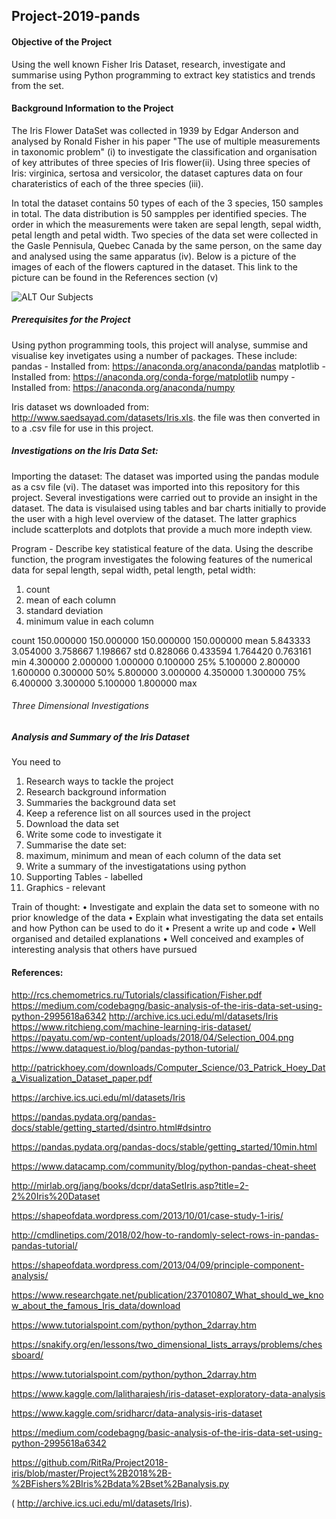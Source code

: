## Project-2019-pands

#### Objective of the Project
Using the well known Fisher Iris Dataset, research, investigate and summarise using Python programming to extract key statistics and trends from the set.

#### Background Information to the Project
The Iris Flower DataSet was collected in 1939 by Edgar Anderson and analysed by Ronald Fisher in his paper "The use of multiple measurements in taxonomic problem" (i) to investigate the classification and organisation of key attributes of three species of Iris flower(ii). Using three species of Iris: virginica, sertosa and versicolor, the dataset captures data on four charateristics of each of the three species (iii).  

In total the dataset contains 50 types of each of the 3 species, 150 samples in total. The data distribution is 50 sampples per identified species. The order in which the measurements were taken are sepal length, sepal width, petal length and petal width.
Two species of the data set were collected in the Gasle Pennisula, Quebec Canada by the same person, on the same day and analysed using the same apparatus (iv). Below is a picture of the images of each of the flowers captured in the dataset. This link to the picture can be found in the References section (v)
 
 ![ALT Our Subjects](https://payatu.com/wp-content/uploads/2018/04/Selection_004.png)

##### Prerequisites for the Project

Using python programming tools, this project will analyse, summise and visualise key invetigates using a number of packages. These include: 
  pandas - Installed from: https://anaconda.org/anaconda/pandas
  matplotlib - Installed from: https://anaconda.org/conda-forge/matplotlib
  numpy - Installed from: https://anaconda.org/anaconda/numpy
  
  Iris dataset ws downloaded from: http://www.saedsayad.com/datasets/Iris.xls. the file was then converted in to a .csv file for use in this project.
  
##### Investigations on the Iris Data Set:
 
Importing the dataset: 
The dataset was imported using the pandas module as a csv file (vi). The dataset was imported into this repository for this project. Several investigations were carried out to provide an insight in the dataset. The data is visulaised using tables and bar charts initially to provide the user with a high level overview of the dataset. The latter graphics include scatterplots and dotplots that provide a much more indepth view. 

 
 Program - Describe key statistical feature of the data. 
Using the describe function, the program investigates the folowing features of the numerical data for sepal length, sepal width, petal length, petal width:
1. count
2. mean of each column
3. standard deviation
4. minimum value in each column

count    150.000000   150.000000    150.000000   150.000000
mean       5.843333     3.054000      3.758667     1.198667
std        0.828066     0.433594      1.764420     0.763161
min        4.300000     2.000000      1.000000     0.100000
25%        5.100000     2.800000      1.600000     0.300000
50%        5.800000     3.000000      4.350000     1.300000
75%        6.400000     3.300000      5.100000     1.800000
max
 
 ###### Three Dimensional Investigations
 
 
 
 ##### Analysis and Summary of the Iris Dataset


You need to 
1.	Research ways to tackle the project
2.	Research background information
3.	Summaries the background data set
4.	Keep a reference list on all sources used in the project
5.	Download the data set
6.	Write some code to investigate it
7.	Summarise the date set: 
8.	maximum, minimum and mean of each column of the data set
9.	Write a summary of the investigatations using python
10.	Supporting Tables - labelled
11.	Graphics  - relevant

Train of thought: 
 •	Investigate and explain the data set to someone with no prior knowledge of the data
•	Explain what investigating the data set entails and how Python can be used to do it
•	Present a write up and code
•	Well organised and detailed explanations
•	Well conceived and examples of interesting analysis that others have pursued



#### References: 
http://rcs.chemometrics.ru/Tutorials/classification/Fisher.pdf
https://medium.com/codebagng/basic-analysis-of-the-iris-data-set-using-python-2995618a6342
http://archive.ics.uci.edu/ml/datasets/Iris
https://www.ritchieng.com/machine-learning-iris-dataset/
https://payatu.com/wp-content/uploads/2018/04/Selection_004.png
https://www.dataquest.io/blog/pandas-python-tutorial/




http://patrickhoey.com/downloads/Computer_Science/03_Patrick_Hoey_Data_Visualization_Dataset_paper.pdf

https://archive.ics.uci.edu/ml/datasets/Iris

https://pandas.pydata.org/pandas-docs/stable/getting_started/dsintro.html#dsintro

https://pandas.pydata.org/pandas-docs/stable/getting_started/10min.html

https://www.datacamp.com/community/blog/python-pandas-cheat-sheet

http://mirlab.org/jang/books/dcpr/dataSetIris.asp?title=2-2%20Iris%20Dataset

https://shapeofdata.wordpress.com/2013/10/01/case-study-1-iris/

http://cmdlinetips.com/2018/02/how-to-randomly-select-rows-in-pandas-pandas-tutorial/

https://shapeofdata.wordpress.com/2013/04/09/principle-component-analysis/

https://www.researchgate.net/publication/237010807_What_should_we_know_about_the_famous_Iris_data/download

https://www.tutorialspoint.com/python/python_2darray.htm

https://snakify.org/en/lessons/two_dimensional_lists_arrays/problems/chessboard/

https://www.tutorialspoint.com/python/python_2darray.htm

https://www.kaggle.com/lalitharajesh/iris-dataset-exploratory-data-analysis

https://www.kaggle.com/sridharcr/data-analysis-iris-dataset

https://medium.com/codebagng/basic-analysis-of-the-iris-data-set-using-python-2995618a6342

https://github.com/RitRa/Project2018-iris/blob/master/Project%2B2018%2B-%2BFishers%2BIris%2Bdata%2Bset%2Banalysis.py

( http://archive.ics.uci.edu/ml/datasets/Iris).
